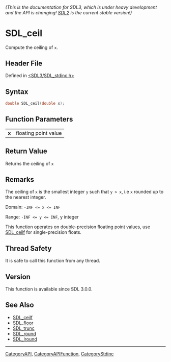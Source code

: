 ###### (This is the documentation for SDL3, which is under heavy development and the API is changing! [SDL2](https://wiki.libsdl.org/SDL2/) is the current stable version!)
# SDL_ceil

Compute the ceiling of `x`.

## Header File

Defined in [<SDL3/SDL_stdinc.h>](https://github.com/libsdl-org/SDL/blob/main/include/SDL3/SDL_stdinc.h)

## Syntax

```c
double SDL_ceil(double x);

```

## Function Parameters

|           |                      |
| --------- | -------------------- |
| **x**     | floating point value |

## Return Value

Returns the ceiling of `x`

## Remarks

The ceiling of `x` is the smallest integer `y` such that `y > x`, i.e `x`
rounded up to the nearest integer.

Domain: `-INF <= x <= INF`

Range: `-INF <= y <= INF`, y integer

This function operates on double-precision floating point values, use
[SDL_ceilf](SDL_ceilf) for single-precision floats.

## Thread Safety

It is safe to call this function from any thread.

## Version

This function is available since SDL 3.0.0.

## See Also

- [SDL_ceilf](SDL_ceilf)
- [SDL_floor](SDL_floor)
- [SDL_trunc](SDL_trunc)
- [SDL_round](SDL_round)
- [SDL_lround](SDL_lround)

----
[CategoryAPI](CategoryAPI), [CategoryAPIFunction](CategoryAPIFunction), [CategoryStdinc](CategoryStdinc)

